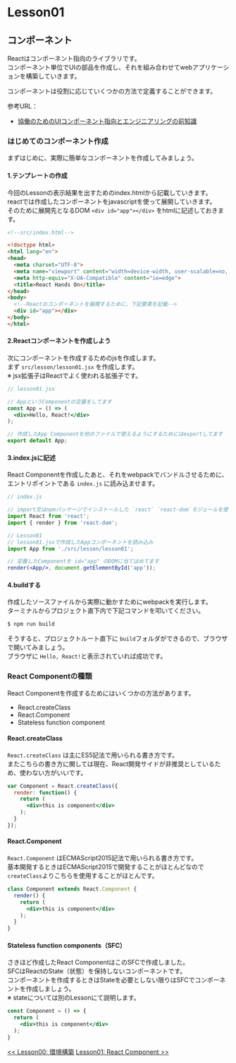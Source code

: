 # Lesson01
## コンポーネント
Reactはコンポーネント指向のライブラリです。<br>
コンポーネント単位でUIの部品を作成し、それを組み合わせてwebアプリケーションを構築していきます。<br>

コンポーネントは役割に応じていくつかの方法で定義することができます。<br>

参考URL：
- [協働のためのUIコンポーネント指向とエンジニアリングの前知識](https://m.axross.io/%E3%82%A8%E3%83%B3%E3%82%B8%E3%83%8B%E3%82%A2%E3%83%AA%E3%83%B3%E3%82%B0%E3%81%AB%E3%81%8A%E3%81%91%E3%82%8Bui%E3%82%B3%E3%83%B3%E3%83%9D%E3%83%BC%E3%83%8D%E3%83%B3%E3%83%88%E6%8C%87%E5%90%91%E3%81%AE%E8%80%83%E3%81%88%E6%96%B9%E3%81%A8%E5%8D%94%E5%83%8D%E3%81%AB%E3%81%A4%E3%81%84%E3%81%A6-2c3dbca01ab9)


### はじめてのコンポーネント作成
まずはじめに、実際に簡単なコンポーネントを作成してみましょう。

#### 1.テンプレートの作成
今回のLessonの表示結果を出すためのindex.htmlから記載していきます。<br>
reactでは作成したコンポーネントをjavascriptを使って展開していきます。<br>
そのために展開先となるDOM `<div id="app"></div>` をhtmlに記述しておきます。

```html
<!--src/index.html-->

<!doctype html>
<html lang="en">
<head>
  <meta charset="UTF-8">
  <meta name="viewport" content="width=device-width, user-scalable=no, initial-scale=1.0, maximum-scale=1.0, minimum-scale=1.0">
  <meta http-equiv="X-UA-Compatible" content="ie=edge">
  <title>React Hands On</title>
</head>
<body>
  <!--Reactのコンポーネントを展開するために、下記要素を記載-->
  <div id="app"></div>
</body>
</html>
```

#### 2.Reactコンポーネントを作成しよう
次にコンポーネントを作成するためのjsを作成します。<br>
まず `src/lesson/lesson01.jsx` を作成します。<br>
※ jsx拡張子はReactでよく使われる拡張子です。

```jsx harmony
// lesson01.jsx

// AppというComponentの定義をしてます
const App = () => (
  <div>Hello, React!</div>
);

// 作成したApp Componentを他のファイルで使えるようにするためにはexportしてます
export default App;
```

#### 3.index.jsに記述
React Componentを作成したあと、それをwebpackでバンドルさせるために、エントリポイントである `index.js` に読み込ませます。

```jsx harmony
// index.js

// import文はnpmパッケージでインストールした `react` `react-dom`モジュールを使うために呼び出してます
import React from 'react';
import { render } from 'react-dom';

// Lesson01
// lesson01.jsxで作成したAppコンポーネントを読み込み
import App from './src/lesson/lesson01';

// 定義したComponentを id="app" のDOMに当てはめてます
render(<App/>, document.getElementById('app'));
```

#### 4.buildする
作成したソースファイルから実際に動かすためにwebpackを実行します。<br>
ターミナルからプロジェクト直下内で下記コマンドを叩いてください。

```bash
$ npm run build
```

そうすると、プロジェクトルート直下に `build`フォルダができるので、ブラウザで開いてみましょう。<br>
ブラウザに `Hello, React!`と表示されていれば成功です。


### React Componentの種類
React Componentを作成するためにはいくつかの方法があります。

- React.createClass
- React.Component
- Stateless function component 

#### React.createClass
`React.createClass` は主にES5記法で用いられる書き方です。<br>
またこちらの書き方に関しては現在、React開発サイドが非推奨としているため、使わない方がいいです。

```jsx harmony
var Component = React.createClass({
  render: function() {
    return (
      <div>this is component</div>
    );
  }
});
```

#### React.Component
`React.Component` はECMAScript2015記法で用いられる書き方です。<br>
基本開発するときはECMAScript2015で開発することがほとんどなので `createClass`よりこちらを使用することがほとんです。
```jsx harmony
class Component extends React.Component {
  render() {
    return (
      <div>this is component</div>
    );
  }
}
```


#### Stateless function components（SFC）
さきほど作成したReact ComponentはこのSFCで作成しました。<br>
SFCはReactのState（状態）を保持しないコンポーネントです。<br>
コンポーネントを作成するときはStateを必要としない限りはSFCでコンポーネントを作成しましょう。<br>
※ stateについては別のLessonにて説明します。
```jsx harmony
const Component = () => {
  return (
    <div>this is component</div>
  );
}
```

<span align="left">[<< Lesson00: 環境構築](lesson00.md)</span>
<span align="right">[Lesson01: React Component >>](lesson02.md)</span>
